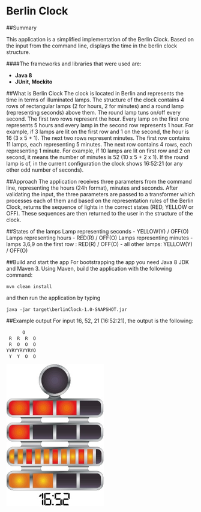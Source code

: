 Berlin Clock
============

##Summary

This application is a simplified implementation of the Berlin Clock. Based on the input from the command line, displays the time in the berlin clock structure.

####The frameworks and libraries that were used are:
* **Java 8**
* **JUnit, Mockito**


##What is Berlin Clock
The clock is located in Berlin and represents the time in terms of illuminated lamps. The structure of the clock contains 4 rows of rectangular lamps (2 for hours, 2 for minutes) and a round lamp (representing seconds) above them. The round lamp tuns on/off every second. The first two rows represent the hour. Every lamp on the first one represents 5 hours and every lamp in the second row represents 1 hour. For example, if 3 lamps are lit on the first row and 1 on the second, the hour is 16 (3 x 5 + 1). The next two rows represent minutes. The first row contains 11 lamps, each representing 5 minutes. The next row contains 4 rows, each representing 1 minute. For example, if 10 lamps are lit on first row and 2 on second, it means the number of minutes is 52 (10 x 5 + 2 x 1). If the round lamp is of, in the current configuration the clock shows 16:52:21 (or any other odd number of seconds).


##Approach
The application receives three parameters from the command line, representing the hours (24h format), minutes and seconds. After validating the input, the three parameters are passed to a transformer which processes each of them and based on the representation rules of the Berlin Clock, returns the sequence of lights in the correct states (RED, YELLOW or OFF). These sequences are then returned to the user in the structure of the clock.


##States of the lamps
Lamp representing seconds - YELLOW(Y) / OFF(O)
Lamps representing hours - RED(R) / OFF(O)
Lamps representing minutes 
    - lamps 3,6,9 on the first row : RED(R) / OFF(O)
    - all other lamps: YELLOW(Y) / OFF(O)


##Build and start the app
For bootstrapping the app you need Java 8 JDK and Maven 3.
Using Maven, build the application with the following command:
```
mvn clean install
```
and then run the application by typing
```
java -jar target\berlinClock-1.0-SNAPSHOT.jar
```


##Example output
For input 16, 52, 21 (16:52:21), the output is the following: 
```
      O
 R  R  R  O
 R  O  O  O
YYRYYRYYRYO
 Y  Y  O  O
 ```
![BerlinClock](https://raw.githubusercontent.com/mihaianghel/berlinClock/master/src/main/resources/berlin_clock.jpg "BerlinClock")

